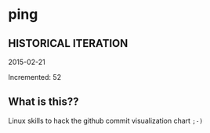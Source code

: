 # ping

## HISTORICAL ITERATION
2015-02-21

Incremented: 52

## What is this?? 
Linux skills to hack the github commit visualization chart `;-)`
